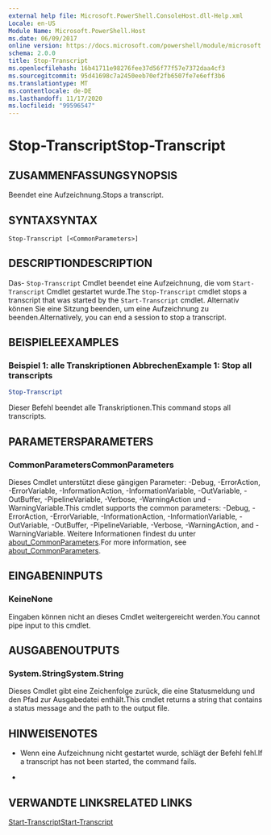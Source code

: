 ```yaml
---
external help file: Microsoft.PowerShell.ConsoleHost.dll-Help.xml
Locale: en-US
Module Name: Microsoft.PowerShell.Host
ms.date: 06/09/2017
online version: https://docs.microsoft.com/powershell/module/microsoft.powershell.host/stop-transcript?view=powershell-7.2&WT.mc_id=ps-gethelp
schema: 2.0.0
title: Stop-Transcript
ms.openlocfilehash: 16b41711e98276fee37d56f77f57e7372daa4cf3
ms.sourcegitcommit: 95d41698c7a2450eeb70ef2fb6507fe7e6eff3b6
ms.translationtype: MT
ms.contentlocale: de-DE
ms.lasthandoff: 11/17/2020
ms.locfileid: "99596547"
---
```

# <span data-ttu-id="c7005-102">Stop-Transcript</span><span class="sxs-lookup"><span data-stu-id="c7005-102">Stop-Transcript</span></span>

## <span data-ttu-id="c7005-103">ZUSAMMENFASSUNG</span><span class="sxs-lookup"><span data-stu-id="c7005-103">SYNOPSIS</span></span>
<span data-ttu-id="c7005-104">Beendet eine Aufzeichnung.</span><span class="sxs-lookup"><span data-stu-id="c7005-104">Stops a transcript.</span></span>

## <span data-ttu-id="c7005-105">SYNTAX</span><span class="sxs-lookup"><span data-stu-id="c7005-105">SYNTAX</span></span>

```
Stop-Transcript [<CommonParameters>]
```

## <span data-ttu-id="c7005-106">DESCRIPTION</span><span class="sxs-lookup"><span data-stu-id="c7005-106">DESCRIPTION</span></span>

<span data-ttu-id="c7005-107">Das- `Stop-Transcript` Cmdlet beendet eine Aufzeichnung, die vom `Start-Transcript` Cmdlet gestartet wurde.</span><span class="sxs-lookup"><span data-stu-id="c7005-107">The `Stop-Transcript` cmdlet stops a transcript that was started by the `Start-Transcript` cmdlet.</span></span>
<span data-ttu-id="c7005-108">Alternativ können Sie eine Sitzung beenden, um eine Aufzeichnung zu beenden.</span><span class="sxs-lookup"><span data-stu-id="c7005-108">Alternatively, you can end a session to stop a transcript.</span></span>

## <span data-ttu-id="c7005-109">BEISPIELE</span><span class="sxs-lookup"><span data-stu-id="c7005-109">EXAMPLES</span></span>

### <span data-ttu-id="c7005-110">Beispiel 1: alle Transkriptionen Abbrechen</span><span class="sxs-lookup"><span data-stu-id="c7005-110">Example 1: Stop all transcripts</span></span>

```powershell
Stop-Transcript
```

<span data-ttu-id="c7005-111">Dieser Befehl beendet alle Transkriptionen.</span><span class="sxs-lookup"><span data-stu-id="c7005-111">This command stops all transcripts.</span></span>

## <span data-ttu-id="c7005-112">PARAMETERS</span><span class="sxs-lookup"><span data-stu-id="c7005-112">PARAMETERS</span></span>

### <span data-ttu-id="c7005-113">CommonParameters</span><span class="sxs-lookup"><span data-stu-id="c7005-113">CommonParameters</span></span>

<span data-ttu-id="c7005-114">Dieses Cmdlet unterstützt diese gängigen Parameter: -Debug, -ErrorAction, -ErrorVariable, -InformationAction, -InformationVariable, -OutVariable, -OutBuffer, -PipelineVariable, -Verbose, -WarningAction und -WarningVariable.</span><span class="sxs-lookup"><span data-stu-id="c7005-114">This cmdlet supports the common parameters: -Debug, -ErrorAction, -ErrorVariable, -InformationAction, -InformationVariable, -OutVariable, -OutBuffer, -PipelineVariable, -Verbose, -WarningAction, and -WarningVariable.</span></span> <span data-ttu-id="c7005-115">Weitere Informationen findest du unter [about_CommonParameters](https://go.microsoft.com/fwlink/?LinkID=113216).</span><span class="sxs-lookup"><span data-stu-id="c7005-115">For more information, see [about_CommonParameters](https://go.microsoft.com/fwlink/?LinkID=113216).</span></span>

## <span data-ttu-id="c7005-116">EINGABEN</span><span class="sxs-lookup"><span data-stu-id="c7005-116">INPUTS</span></span>

### <span data-ttu-id="c7005-117">Keine</span><span class="sxs-lookup"><span data-stu-id="c7005-117">None</span></span>

<span data-ttu-id="c7005-118">Eingaben können nicht an dieses Cmdlet weitergereicht werden.</span><span class="sxs-lookup"><span data-stu-id="c7005-118">You cannot pipe input to this cmdlet.</span></span>

## <span data-ttu-id="c7005-119">AUSGABEN</span><span class="sxs-lookup"><span data-stu-id="c7005-119">OUTPUTS</span></span>

### <span data-ttu-id="c7005-120">System.String</span><span class="sxs-lookup"><span data-stu-id="c7005-120">System.String</span></span>

<span data-ttu-id="c7005-121">Dieses Cmdlet gibt eine Zeichenfolge zurück, die eine Statusmeldung und den Pfad zur Ausgabedatei enthält.</span><span class="sxs-lookup"><span data-stu-id="c7005-121">This cmdlet returns a string that contains a status message and the path to the output file.</span></span>

## <span data-ttu-id="c7005-122">HINWEISE</span><span class="sxs-lookup"><span data-stu-id="c7005-122">NOTES</span></span>

* <span data-ttu-id="c7005-123">Wenn eine Aufzeichnung nicht gestartet wurde, schlägt der Befehl fehl.</span><span class="sxs-lookup"><span data-stu-id="c7005-123">If a transcript has not been started, the command fails.</span></span>

*

## <span data-ttu-id="c7005-124">VERWANDTE LINKS</span><span class="sxs-lookup"><span data-stu-id="c7005-124">RELATED LINKS</span></span>

[<span data-ttu-id="c7005-125">Start-Transcript</span><span class="sxs-lookup"><span data-stu-id="c7005-125">Start-Transcript</span></span>](Start-Transcript.md)

